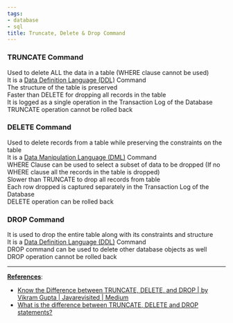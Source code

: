 ```yaml
---
tags:
- database
- sql
title: Truncate, Delete & Drop Command
---
```


### TRUNCATE Command

Used to delete ALL the data in a table (WHERE clause cannot be used)  
It is a [Data Definition Language (DDL)](../oracle-sql/data-definition-language-ddl.md) Command  
The structure of the table is preserved  
Faster than DELETE for dropping all records in the table  
It is logged as a single operation in the Transaction Log of the Database  
TRUNCATE operation cannot be rolled back

### DELETE Command

Used to delete records from a table while preserving the constraints on the table  
It is a [Data Manipulation Language (DML)](../oracle-sql/data-manipulation-language-dml.md) Command  
WHERE Clause can be used to select a subset of data to be dropped (If no WHERE clause all the records in the table is dropped)  
Slower than TRUNCATE to drop all records from table  
Each row dropped is captured separately in the Transaction Log of the Database  
DELETE operation can be rolled back

### DROP Command

It is used to drop the entire table along with its constraints and structure  
It is a [Data Definition Language (DDL)](../oracle-sql/data-definition-language-ddl.md) Command  
DROP command can be used to delete other database objects as well  
DROP operation cannot be rolled back

---

**<u>References</u>**:

* [Know the Difference between TRUNCATE, DELETE, and DROP | by Vikram Gupta | Javarevisited | Medium](https://medium.com/javarevisited/know-the-differences-between-truncate-delete-and-drop-4ee70bb736fb)
* [What is the difference between TRUNCATE, DELETE and DROP statements?](https://afteracademy.com/blog/what-is-the-difference-between-truncate-delete-and-drop-statements)